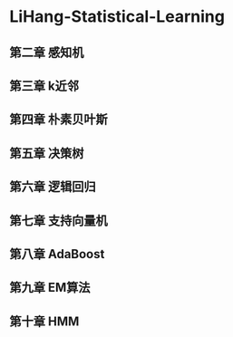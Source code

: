 # LiHang-Statistical-Learning

## 第二章 感知机
## 第三章 k近邻
## 第四章 朴素贝叶斯
## 第五章 决策树
## 第六章 逻辑回归
## 第七章 支持向量机
## 第八章 AdaBoost
## 第九章 EM算法
## 第十章 HMM
